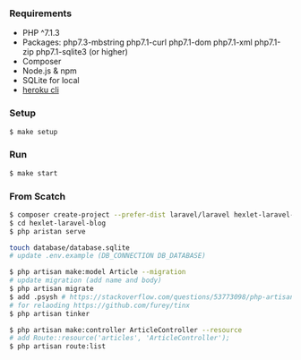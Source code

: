 ### Requirements

* PHP ^7.1.3
* Packages: php7.3-mbstring php7.1-curl php7.1-dom php7.1-xml php7.1-zip php7.1-sqlite3 (or higher)
* Composer
* Node.js & npm
* SQLite for local
* [heroku cli](https://devcenter.heroku.com/articles/heroku-cli#download-and-install)

### Setup

```sh
$ make setup
```

### Run

```sh
$ make start
```

### From Scatch

```sh
$ composer create-project --prefer-dist laravel/laravel hexlet-laravel-blog
$ cd hexlet-laravel-blog
$ php aristan serve

touch database/database.sqlite
# update .env.example (DB_CONNECTION DB_DATABASE)

$ php artisan make:model Article --migration
# update migration (add name and body)
$ php artisan migrate
$ add .psysh # https://stackoverflow.com/questions/53773098/php-artisan-tinker-crashing-from-any-command
# for relaoding https://github.com/furey/tinx
$ php artisan tinker

$ php artisan make:controller ArticleController --resource
# add Route::resource('articles', 'ArticleController');
$ php artisan route:list
```
